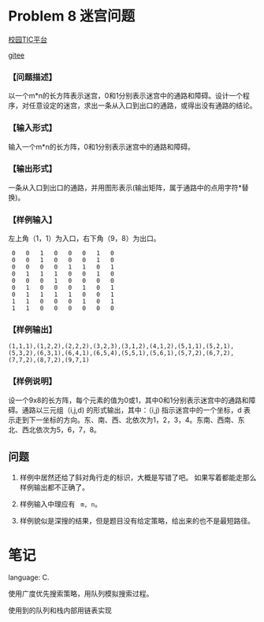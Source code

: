 
# Problem 8 迷宫问题

[校园TIC平台](https://itc.hzau.edu.cn/assignment/fileUploadList.jsp?proNum=2&courseID=6&assignID=4940&libCenter=false)

[gitee](https://gitee.com/Qzx3337/data-structure-course/tree/master/Lecture2/Problem8)

### 【问题描述】
以一个m*n的长方阵表示迷宫，0和1分别表示迷宫中的通路和障碍。设计一个程序，对任意设定的迷宫，求出一条从入口到出口的通路，或得出没有通路的结论。

### 【输入形式】
输入一个m*n的长方阵，0和1分别表示迷宫中的通路和障碍。

### 【输出形式】
一条从入口到出口的通路，并用图形表示(输出矩阵，属于通路中的点用字符*替换)。

### 【样例输入】

左上角（1，1）为入口，右下角（9，8）为出口。

```
 0	 0	 1	 0	 0	 0	 1	 0
 0	 0	 1	 0	 0	 0	 1	 0
 0	 0	 0	 0	 1	 1	 0	 1
 0	 1	 1	 1	 0	 0	 1	 0
 0	 0	 0	 1	 0	 0	 0	 0
 0	 1	 0	 0	 0	 1	 0	 1
 0	 1	 1	 1	 1	 0	 0	 1
 1	 1	 0	 0	 0	 1	 0	 1
 1	 1	 0	 0	 0	 0	 0	 0
```

### 【样例输出】

```
(1,1,1),(1,2,2),(2,2,2),(3,2,3),(3,1,2),(4,1,2),(5,1,1),(5,2,1),(5,3,2),(6,3,1),(6,4,1),(6,5,4),(5,5,1),(5,6,1),(5,7,2),(6,7,2),(7,7,2),(8,7,2),(9,7,1)
```

### 【样例说明】
设一个9x8的长方阵，每个元素的值为0或1，其中0和1分别表示迷宫中的通路和障碍。通路以三元组（i,j,d) 的形式输出，其中：（i,j) 指示迷宫中的一个坐标，d 表示走到下一坐标的方向。东、南、西、北依次为1，2，3，4。东南、西南、东北、西北依次为5，6，7，8。

## 问题

1. 样例中居然还给了斜对角行走的标识，大概是写错了吧。
    如果写着都能走那么样例输出都不正确了。

2. 样例输入中理应有 ``` m, n```。

3. 样例貌似是深搜的结果，但是题目没有给定策略，给出来的也不是最短路径。

# 笔记

language: C.


使用广度优先搜索策略，用队列模拟搜索过程。

使用到的队列和栈内部用链表实现






